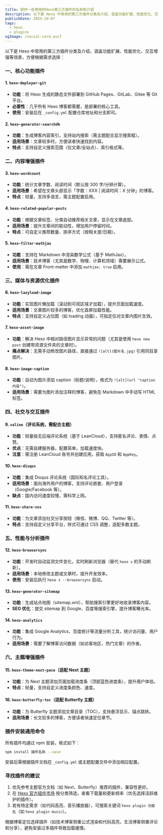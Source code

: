 ```yaml
---
title: 提供一些常用的Hexo第三方插件的名称和介绍
description: 以下是 Hexo 中常用的第三方插件分类及介绍，涵盖功能扩展、性能优化、交互增强等场景，方便根据需求选择
publishDate: 2025-10-07
tags:
  - hexo
  - plugins
ogImage: /social-card.avif
---
```

以下是 Hexo 中常用的第三方插件分类及介绍，涵盖功能扩展、性能优化、交互增强等场景，方便根据需求选择：


### **一、核心功能插件**
#### 1. `hexo-deployer-git`  
- **功能**：将 Hexo 生成的静态文件部署到 GitHub Pages、GitLab、Gitee 等 Git 平台。  
- **必要性**：几乎所有 Hexo 博客都需要，是部署的核心工具。  
- **使用**：安装后在 `_config.yml` 配置仓库地址和分支即可。  


#### 2. `hexo-generator-searchdb`  
- **功能**：生成博客内容索引，支持站内搜索（需主题配合显示搜索框）。  
- **适用场景**：文章较多时，方便读者快速找到内容。  
- **特点**：支持自定义搜索范围（仅文章/全站点）、索引格式等。  


### **二、内容增强插件**
#### 3. `hexo-wordcount`  
- **功能**：统计文章字数、阅读时间（默认按 300 字/分钟计算）。  
- **适用场景**：希望在文章头部显示「字数：XXX | 阅读时间：X 分钟」的博客。  
- **特点**：轻量，支持多语言，需主题配置启用。  


#### 4. `hexo-related-popular-posts`  
- **功能**：根据文章标签、分类自动推荐相关文章，显示在文章底部。  
- **适用场景**：提升文章间的联动性，增加用户停留时间。  
- **特点**：可自定义推荐数量、排序方式（按相关度/日期）。  


#### 5. `hexo-filter-mathjax`  
- **功能**：支持在 Markdown 中渲染数学公式（基于 MathJax）。  
- **适用场景**：技术博客（尤其是数学、物理、计算机领域）需要展示公式。  
- **使用**：需在文章 Front-matter 中添加 `mathjax: true` 启用。  


### **三、媒体与资源优化插件**
#### 6. `hexo-lazyload-image`  
- **功能**：实现图片懒加载（滚动到可视区域才加载），提升页面加载速度。  
- **适用场景**：文章图片较多的博客，优化首屏加载性能。  
- **特点**：支持自定义占位图（如 loading 动画），可指定仅对文章内图片生效。  


#### 7. `hexo-asset-image`  
- **功能**：解决 Hexo 中相对路径图片显示异常的问题（尤其是使用 `hexo new post` 创建带资源文件夹的文章时）。  
- **痛点解决**：无需手动修改图片路径，直接通过 `![alt](图片名.jpg)` 引用同目录图片。  


#### 8. `hexo-image-caption`  
- **功能**：自动为图片添加 caption（标题/说明），格式为 `![alt](url "caption内容")`。  
- **适用场景**：需要为图片添加注释的博客，避免在 Markdown 中手动写 HTML 标签。  


### **四、社交与交互插件**
#### 9. `valine`（评论系统，需配合主题）  
- **功能**：轻量级无后端评论系统（基于 LeanCloud），支持匿名评论、表情、点赞。  
- **优点**：无需自建服务器，配置简单，加载速度快。  
- **注意**：需注册 LeanCloud 账号并创建应用，获取 `AppID` 和 `AppKey`。  


#### 10. `hexo-disqus`  
- **功能**：集成 Disqus 评论系统（国际知名评论工具）。  
- **适用场景**：面向海外用户的博客，支持评论嵌套、用户登录（Google/Facebook 等）。  
- **缺点**：国内访问速度较慢，需科学上网。  


#### 11. `hexo-share-sns`  
- **功能**：为文章添加社交分享按钮（微信、微博、QQ、Twitter 等）。  
- **特点**：支持自定义分享平台，样式可通过 CSS 调整，适配多数主题。  


### **五、性能与分析插件**
#### 12. `hexo-browsersync`  
- **功能**：开发时自动监测文件变化，实时刷新浏览器（替代 `hexo s` 的手动刷新）。  
- **适用场景**：本地修改主题或文章时，提升开发效率。  
- **使用**：安装后执行 `hexo s --browsersync` 启动。  


#### 13. `hexo-generator-sitemap`  
- **功能**：生成站点地图（sitemap.xml），帮助搜索引擎更好地收录博客内容。  
- **SEO 优化**：提交 sitemap 到 Google、百度等搜索引擎，提升博客曝光率。  


#### 14. `hexo-analytics`  
- **功能**：集成 Google Analytics、百度统计等流量分析工具，统计访问量、用户行为。  
- **适用场景**：需要了解博客访问数据（如访客地区、热门文章）的作者。  


### **六、主题增强插件**
#### 15. `hexo-theme-next-pace`（适配 Next 主题）  
- **功能**：为 Next 主题添加页面加载进度条（顶部蓝色进度条），提升用户体验。  
- **特点**：轻量，支持自定义进度条颜色、速度。  


#### 16. `hexo-butterfly-toc`（适配 Butterfly 主题）  
- **功能**：为 Butterfly 主题添加文章目录（TOC），支持悬浮显示、锚点跳转。  
- **适用场景**：长文较多的博客，方便读者快速定位章节。  


### **插件安装通用命令**
所有插件均通过 npm 安装，格式如下：  
```bash
npm install 插件名称 --save
```  
安装后需根据插件文档在 `_config.yml` 或主题配置文件中添加相应配置。


### **寻找插件的建议**
1. 优先参考主题官方文档（如 Next、Butterfly）推荐的插件，兼容性更好。  
2. 在 [Hexo 官方插件市场](https://hexo.io/plugins/) 按分类筛选，查看下载量和更新频率（优先选择活跃维护的插件）。  
3. 若有特定需求（如代码高亮、音乐播放器），可搜索关键词 `hexo plugin 功能名`（如 `hexo plugin music`）。

根据博客定位选择插件（如技术博客侧重公式渲染和代码高亮，生活博客侧重评论和分享），避免安装过多插件导致加载缓慢。

